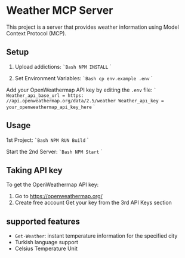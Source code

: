 # Weather MCP Server

This project is a server that provides weather information using Model Context Protocol (MCP).

## Setup

1. Upload addictions:
`` `Bash
NPM INSTALL
`` `

2. Set Environment Variables:
`` `Bash
cp env.example .env
`` `

Add your OpenWeathermap API key by editing the `.env` file:
`` `
Weather_apı_base_url = https: //api.openweathermap.org/data/2.5/weather
Weather_apı_key = your_openweathermap_api_key_here
`` `

## Usage
 1st Project:
`` `Bash
NPM RUN Build
`` `

Start the 2nd Server:
`` `Bash
NPM Start
`` `

## Taking API key

To get the OpenWeathermap API key:
1. Go to https://openweathermap.org/
2. Create free account
Get your key from the 3rd API Keys section

## supported features

- `Get-Weather`: instant temperature information for the specified city
- Turkish language support
- Celsius Temperature Unit
